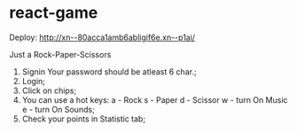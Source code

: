 # react-game

Deploy: http://xn--80acca1amb6abligif6e.xn--p1ai/

Just a Rock-Paper-Scissors

1. Signin Your password should be atleast 6 char.;
2. Login;
3. Click on chips;
4. You can use a hot keys: a - Rock
                           s - Paper
                           d - Scissor
                           w - turn On Music
                           e - turn On Sounds;
5. Check your points in Statistic tab;

